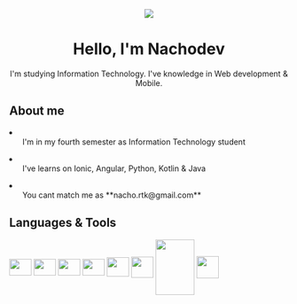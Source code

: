 <div id="header" align="center" width="300">
  
  <img src="https://media2.giphy.com/media/NytMLKyiaIh6VH9SPm/200.webp?cid=ecf05e47gzxlty4ccc8o0kxj9vn8eys6gozae9mqm2219upe&rid=200.webp&ct=g" />
  
  <h1> Hello, I'm Nachodev </h1>
  
  <p> I'm studying Information Technology. I've knowledge in Web development & Mobile.</p>
  
</div>

<div id="about-me">

  <h2> About me </h2>
  
  <li>
    <ul> I'm in my fourth semester as Information Technology student </ul>
  </li>
  
  <li>
    <ul> I've learns on Ionic, Angular, Python, Kotlin & Java </ul>
  </li>
  
  <li>
    <ul> You cant match me as **nacho.rtk@gmail.com** </ul>
  </li>
  
</div>

<div style="display: inline_block">
  
  <h2> Languages & Tools </h2>
  
  <img align="center" height="30" width="40" src="https://cdn.jsdelivr.net/gh/devicons/devicon/icons/html5/html5-plain.svg" />
  
  <img align="center" height="30" width="40" src="https://cdn.jsdelivr.net/gh/devicons/devicon/icons/css3/css3-plain.svg" />
  
  <img align="center" height="30" width="40" src="https://cdn.jsdelivr.net/gh/devicons/devicon/icons/javascript/javascript-original.svg" />
 
  <img align="center" height="30" width="40" src="https://cdn.jsdelivr.net/gh/devicons/devicon/icons/typescript/typescript-original.svg" />
                                    
  <img align="center" height="35" width="40" src="https://cdn.jsdelivr.net/gh/devicons/devicon/icons/angularjs/angularjs-plain.svg" />
  
  <img align="center" height="38" width="40" src="https://cdn.jsdelivr.net/gh/devicons/devicon/icons/bootstrap/bootstrap-plain.svg" />
  
  <img align="center" height="100" width="70" src="https://cdn.jsdelivr.net/gh/devicons/devicon/icons/oracle/oracle-original.svg" />
  
  <img align="center" height="40" width="40" src="https://cdn.jsdelivr.net/gh/devicons/devicon/icons/jira/jira-plain.svg" />
          
</div>
